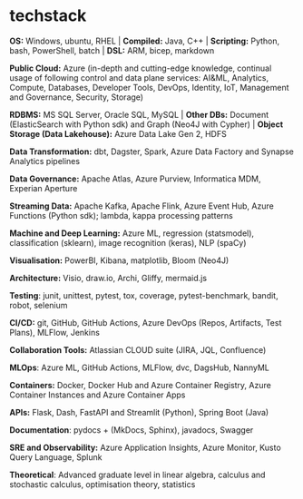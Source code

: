 # techstack

**OS:** Windows, ubuntu, RHEL | **Compiled:** Java, C++ | **Scripting:** Python, bash, PowerShell, batch | **DSL:** ARM, bicep, markdown  

**Public Cloud:** Azure (in-depth and cutting-edge knowledge, continual usage of following control and data plane services: AI&ML, Analytics, Compute, Databases, Developer Tools, DevOps, Identity, IoT, Management and Governance, Security, Storage) 

**RDBMS:** MS SQL Server, Oracle SQL, MySQL | **Other DBs:** Document (ElasticSearch with Python sdk) and Graph (Neo4J with Cypher) | **Object Storage (Data Lakehouse):** Azure Data Lake Gen 2, HDFS  

**Data Transformation:** dbt, Dagster, Spark, Azure Data Factory and Synapse Analytics pipelines 

**Data Governance:** Apache Atlas, Azure Purview, Informatica MDM, Experian Aperture 

**Streaming Data:** Apache Kafka, Apache Flink, Azure Event Hub, Azure Functions (Python sdk); lambda, kappa processing patterns 

**Machine and Deep Learning:** Azure ML, regression (statsmodel), classification (sklearn), image recognition (keras), NLP (spaCy) 

**Visualisation:** PowerBI, Kibana, matplotlib, Bloom (Neo4J) 

**Architecture:** Visio, draw.io, Archi, Gliffy, mermaid.js 

**Testing**: junit, unittest, pytest, tox, coverage, pytest-benchmark, bandit, robot, selenium

**CI/CD:** git, GitHub, GitHub Actions, Azure DevOps (Repos, Artifacts, Test Plans), MLFlow, Jenkins 

**Collaboration Tools:** Atlassian CLOUD suite (JIRA, JQL, Confluence) 

**MLOps**: Azure ML, GitHub Actions, MLFlow, dvc, DagsHub, NannyML 

**Containers:** Docker, Docker Hub and Azure Container Registry, Azure Container Instances and Azure Container Apps

**APIs:** Flask, Dash, FastAPI and Streamlit (Python), Spring Boot (Java) 

**Documentation**: pydocs + (MkDocs, Sphinx), javadocs, Swagger

**SRE and Observability:** Azure Application Insights, Azure Monitor, Kusto Query Language, Splunk

**Theoretical**: Advanced graduate level in linear algebra, calculus and stochastic calculus, optimisation theory, statistics
